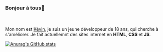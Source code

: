 ### Bonjour à tous👋

</b>
</font>
<br />
<br />
Mon nom est <a href="https://kevin-dev.me" target="_blank">Kévin</a>, je suis un jeune développeur de 18 ans, qui cherche à s'améliorer. Je fait actuellemnt des sites internet en <strong>HTML</strong>, <strong>CSS</strong> et <strong>JS</strong>.

[![Anurag's GitHub stats](https://github-readme-stats.vercel.app/api?username=Drosscend)](https://github.com/anuraghazra/github-readme-stats)
